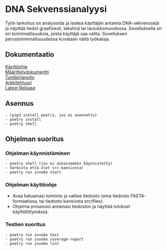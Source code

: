 # DNA Sekvenssianalyysi
Työn tarkoitus on analysoida ja laskea käyttäjän antamia DNA-sekvenssejä ja näyttää tiedot graafisesti, tekstinä tai taulukkomuodossa. Sovelluksella on eri toiminnallisuuksia, joista käyttäjä saa valita.
Sovelluksen perustoiminnallisuudessa kuvataan näitä työkaluja.

## Dokumentaatio
[Käyttöohje](/dokumentaatio/Käyttöohje.md)  
[Määrittelydokumentti](/dokumentaatio/Määrittelydokumentti.md)  
[Tuntikirjanpito](/dokumentaatio/Tuntikirjanpito.md)  
[Arkkitehtuuri](/dokumentaatio/arkkitehtuuri.md)  
[Latest Release](https://github.com/jonthus/ot-harjoitustyo/releases/tag/viikko6)  

## Asennus
```
- (pip3 install poetry, jos ei asennettu)
- poetry install
- poetry shell
```
## Ohjelman suoritus

### Ohjelman käynnistäminen
```
- poetry shell (jos ei aikaisemmin käynnistetty)
- Varmista että olet src-kansiossa!
- poetry run invoke start
```

### Ohjelman käyttöohje

- Avaa haluamasi toiminto ja valitse tiedosto (oma tiedosto FASTA-formaatissa, tai tiedosto kansiosta src/files).
- Ohjelma prosessoi antamasi tiedoston ja näyttää tulokset käyttöliittymässä.

### Testien suoritus

```
- poetry run invoke test
- poetry run invoke coverage-report
- poetry run invoke lint
```
